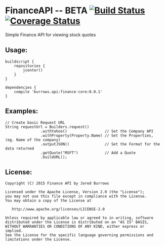 FinanceAPI -- BETA [![Build Status](https://travis-ci.org/jaredsburrows/finance-api.svg?branch=master)](https://travis-ci.org/jaredsburrows/finance-api) [![Coverage Status](https://coveralls.io/repos/github/jaredsburrows/finance-api/badge.svg?branch=master)](https://coveralls.io/github/jaredsburrows/finance-api?branch=master)
=================

Simple Finance API for viewing stock quotes

## Usage:

    buildscript {
    	repositories {
    		jcenter()
    	}
    }

    dependencies {
        compile 'burrows.api:finance-core:0.0.1'
    }

## Examples:

    // Create basic Request URL
    String requestUrl = Builders.request()
                    .withYahoo()                 // Set the Company API
                    .withProperty(Property.Name) // Set the Properties, (eg. Name of the company)
                    .outputJSON()                // Set the Format for the data returned
                    .getQuote("MSFT")            // Add a Quote
                    .buildURL();


## License:

    Copyright (C) 2015 Finance API by Jared Burrows

    Licensed under the Apache License, Version 2.0 (the "License");
    you may not use this file except in compliance with the License.
    You may obtain a copy of the License at

       http://www.apache.org/licenses/LICENSE-2.0

    Unless required by applicable law or agreed to in writing, software
    distributed under the License is distributed on an "AS IS" BASIS,
    WITHOUT WARRANTIES OR CONDITIONS OF ANY KIND, either express or implied.
    See the License for the specific language governing permissions and
    limitations under the License.
